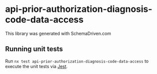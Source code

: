 
# api-prior-authorization-diagnosis-code-data-access

This library was generated with SchemaDriven.com

## Running unit tests

Run `nx test api-prior-authorization-diagnosis-code-data-access` to execute the unit tests via [Jest](https://jestjs.io).

